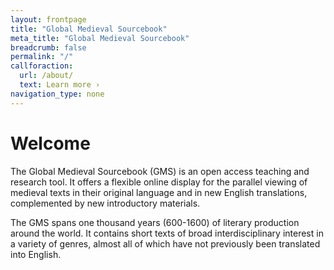 ```yaml
---
layout: frontpage
title: "Global Medieval Sourcebook"
meta_title: "Global Medieval Sourcebook"
breadcrumb: false
permalink: "/"
callforaction:
  url: /about/
  text: Learn more ›
navigation_type: none
---
```


# Welcome
The Global Medieval Sourcebook (GMS) is an open access teaching and research tool. It offers a flexible online display for the parallel viewing of medieval texts in their original language and in new English translations, complemented by new introductory materials.

The GMS spans one thousand years (600-1600) of literary production around the world. It contains short texts of broad interdisciplinary interest in a variety of genres, almost all of which have not previously been translated into English.